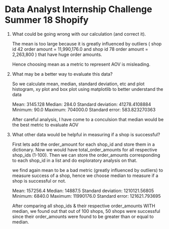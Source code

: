 # Data Analyst Internship Challenge Summer 18 Shopify

1. What could be going wrong with our calculation (and correct it).

   The mean is too large because it is greatly influenced by outliers ( shop id 42 order amount = 11,990,176.0 and shop id 78 order amount = 2,263,800 ) that have huge order amounts. 

   Hence choosing mean as a metric to represent AOV is misleading.


2. What may be a better way to evaluate this data?

   So we calculate mean, median, standard deviation, etc and plot histogram, xy plot and  box plot using matplotlib to better understand the data
   
   Mean:  3145.128
   Median:  284.0
   Standard deviation: 41278.4108884
   Minimum: 90.0
   Maximum: 704000.0
   Standard error: 583.823270363

   After careful analysis, I have come to a conculsion that median would be the best metric to evaluate AOV


3. What other data would be helpful in measuring if a shop is successful?
   
   First lets add the order_amount for each shop_id and store them in a dictionary. Now we would have total_order_amounts for all respective shop_ids (1-100). Then we can store the order_amounts corresponding to each shop_id in a list and do exploratory analysis on that.

   we find again mean to be a bad metric (greatly influenced by outliers) to measure success of a shop, hence we choose median to measure if a shop is successful or not.

   Mean:  157256.4
   Median:  14887.5
   Standard deviation: 1210121.56805
   Minimum: 6840.0
   Maximum: 11990176.0
   Standard error: 121621.793695

   After comparing all shop_ids & their respective order_amounts WITH median, we found out that out of 100 shops, 50 shops were successful since their order_amounts were found to be greater than or equal to median.

